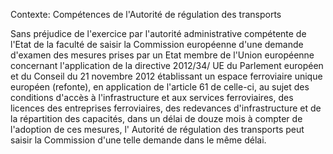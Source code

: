 Contexte: Compétences de l'Autorité de régulation des transports

Sans préjudice de l'exercice par l'autorité administrative compétente de l'Etat de la faculté de saisir la Commission européenne d'une demande d'examen des mesures prises par un Etat membre de l'Union européenne concernant l'application de la directive 2012/34/ UE du Parlement européen et du Conseil du 21 novembre 2012 établissant un espace ferroviaire unique européen (refonte), en application de l'article 61 de celle-ci, au sujet des conditions d'accès à l'infrastructure et aux services ferroviaires, des licences des entreprises ferroviaires, des redevances d'infrastructure et de la répartition des capacités, dans un délai de douze mois à compter de l'adoption de ces mesures, l' Autorité de régulation des transports peut saisir la Commission d'une telle demande dans le même délai.